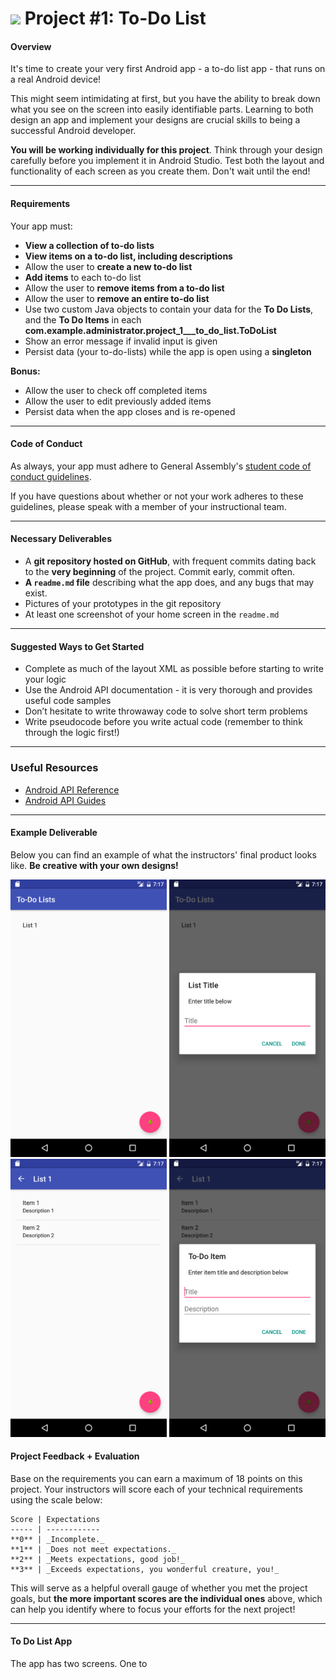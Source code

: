 # ![](https://ga-dash.s3.amazonaws.com/production/assets/logo-9f88ae6c9c3871690e33280fcf557f33.png) Project #1: To-Do List

#### Overview

It's time to create your very first Android app - a to-do list app - that runs on a real Android device!

This might seem intimidating at first, but you have the ability to break down what you see on the screen into easily identifiable parts. Learning to both design an app and implement your designs are crucial skills to being a successful Android developer.

**You will be working individually for this project**. Think through your design carefully before you implement it in Android Studio. Test both the layout and functionality of each screen as you create them. Don't wait until the end!

---

#### Requirements

Your app must:

- **View a collection of to-do lists**
- **View items on a to-do list, including descriptions**
- Allow the user to **create a new to-do list**
- **Add items** to each to-do list
- Allow the user to **remove items from a to-do list**
- Allow the user to **remove an entire to-do list**
- Use two custom Java objects to contain your data for the **To Do Lists**, and the **To Do Items** in each **com.example.administrator.project_1___to_do_list.ToDoList**
- Show an error message if invalid input is given
- Persist data (your to-do-lists) while the app is open using a **singleton**

**Bonus:**

- Allow the user to check off completed items
- Allow the user to edit previously added items
- Persist data when the app closes and is re-opened

---

#### Code of Conduct

As always, your app must adhere to General Assembly's [student code of conduct guidelines](../../../resources/guidelines/code-of-conduct.md).

If you have questions about whether or not your work adheres to these guidelines, please speak with a member of your instructional team.

---

#### Necessary Deliverables

- A **git repository hosted on GitHub**, with frequent commits dating back to the **very beginning** of the project. Commit early, commit often.
- **A ``readme.md`` file** describing what the app does, and any bugs that may exist.
- Pictures of your prototypes in the git repository
- At least one screenshot of your home screen in the `readme.md`

---

#### Suggested Ways to Get Started

- Complete as much of the layout XML as possible before starting to write your logic
- Use the Android API documentation - it is very thorough and provides useful code samples
- Don’t hesitate to write throwaway code to solve short term problems
- Write pseudocode before you write actual code (remember to think through the logic first!)

---

### Useful Resources

- [Android API Reference](http://developer.android.com/reference/packages.html)
- [Android API Guides](http://developer.android.com/guide/index.html)

---

#### Example Deliverable

Below you can find an example of what the instructors' final product looks like. **Be creative with your own designs!**

<p align="center">
  <img src="screenshots/screenshot1.png" width="250">
  <img src="screenshots/screenshot2.png" width="250">
  <img src="screenshots/screenshot3.png" width="250">
  <img src="screenshots/screenshot4.png" width="250">
</p>

#### Project Feedback + Evaluation


Base on the requirements you can earn a maximum of 18 points on this project. Your instructors will score each of your technical requirements using the scale below:

    Score | Expectations
    ----- | ------------
    **0** | _Incomplete._
    **1** | _Does not meet expectations._
    **2** | _Meets expectations, good job!_
    **3** | _Exceeds expectations, you wonderful creature, you!_

 This will serve as a helpful overall gauge of whether you met the project goals, but __the more important scores are the individual ones__ above, which can help you identify where to focus your efforts for the next project!

---

#### To Do List App

The app has two screens. One to 